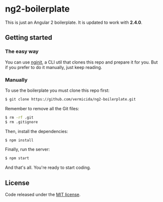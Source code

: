 
# ng2-boilerplate

This is just an Angular 2 boilerplate. It is updated to work with **2.4.0**.

## Getting started

### The easy way

You can use [nginit](https://github.com/vermicida/nginit), a CLI util that clones this repo and prepare it for you. But if you prefer to do it manually, just keep reading. 

### Manually

To use the boilerplate you must clone this repo first:
```bash
$ git clone https://github.com/vermicida/ng2-boilerplate.git
```

Remember to remove all the Git files:
```bash
$ rm -rf .git
$ rm .gitignore
```

Then, install the dependencies:
```bash
$ npm install
```

Finally, run the server:
```bash
$ npm start
```

And that's all. You're ready to start coding.

## License

Code released under the [MIT license](./LICENSE).
